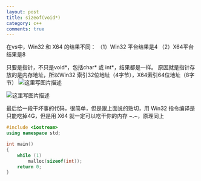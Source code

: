 ```yaml
---
layout: post
title: sizeof(void*)
category: c++
comments: true
---
```


在vs中，Win32 和 X64 的结果不同：
（1）Win32 平台结果是4
（2）X64平台结果是8

只要是指针，不只是void*，包括char* 或 int*，结果都是一样。
原因就是指针存放的是内存地址，所以Win32 索引32位地址（4字节），X64索引64位地址（8字节）
![这里写图片描述](http://img.blog.csdn.net/20150717121939341)

![这里写图片描述](http://img.blog.csdn.net/20150717122035437)

最后给一段干坏事的代码，很简单，但是跟上面说的贴切，用 Win32 指令编译是只能吃掉4G，但是用 X64 就一定可以吃干你的内存 ~.~，原理同上

```c++
#include <iostream>
using namespace std;

int main()
{
	while (1)
		malloc(sizeof(int));
	return 0;
}

```